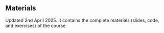 ## Materials

Updated 2nd April 2025. It contains the complete materials (slides, code, and exercises) of the course.